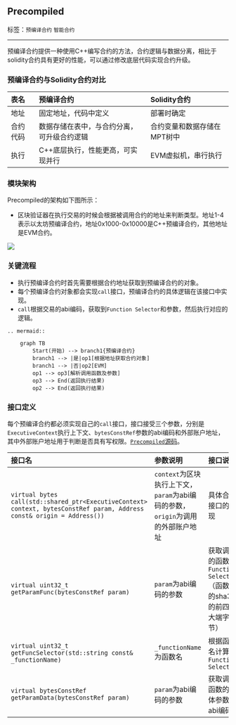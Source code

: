 ## Precompiled

标签：``预编译合约`` ``智能合约``

----

预编译合约提供一种使用C++编写合约的方法，合约逻辑与数据分离，相比于solidity合约具有更好的性能，可以通过修改底层代码实现合约升级。

### 预编译合约与Solidity合约对比

|表名      |  预编译合约                         |     Solidity合约|
|:--------|:-----|:-----|
|地址      | 固定地址，代码中定义                       |   部署时确定|
|合约代码  |  数据存储在表中，与合约分离，可升级合约逻辑|     合约变量和数据存储在MPT树中|
|执行      | C++底层执行，性能更高，可实现并行         |    EVM虚拟机，串行执行|

### 模块架构

Precompiled的架构如下图所示：
- 区块验证器在执行交易的时候会根据被调用合约的地址来判断类型。地址1-4表示以太坊预编译合约，地址0x1000-0x10000是C++预编译合约，其他地址是EVM合约。

![](../../../images/precompiled/architecture.png)

### 关键流程
- 执行预编译合约时首先需要根据合约地址获取到预编译合约的对象。
- 每个预编译合约对象都会实现`call`接口，预编译合约的具体逻辑在该接口中实现。
- `call`根据交易的abi编码，获取到`Function Selector`和参数，然后执行对应的逻辑。

```eval_rst
.. mermaid::

    graph TB
        Start(开始) --> branch1{预编译合约}
        branch1 --> |是|op1[根据地址获取合约对象]
        branch1 --> |否|op2[EVM]
        op1 --> op3[解析调用函数及参数]
        op3 --> End(返回执行结果)
        op2 --> End(返回执行结果)
```

### 接口定义

每个预编译合约都必须实现自己的`call`接口，接口接受三个参数，分别是`ExecutiveContext`执行上下文、`bytesConstRef`参数的abi编码和外部账户地址，其中外部账户地址用于判断是否具有写权限。[`Precompiled`源码](https://github.com/FISCO-BCOS/FISCO-BCOS/blob/04db9d5e9d7a9d321d90cef8dc5e2010a53ed8d3/libprecompiled/Precompiled.h#L37)。

|接口名|参数说明|接口说明|
|:----|:------|:------|
|`virtual bytes call(std::shared_ptr<ExecutiveContext> context, bytesConstRef param, Address const& origin = Address())`|`context`为区块执行上下文，`param`为abi编码的参数，`origin`为调用的外部账户地址|具体合约接口的实现|
|`virtual uint32_t getParamFunc(bytesConstRef param)`|`param`为abi编码的参数|获取调用的函数的`Function Select`（函数名的sha3的前四个大端字节）|
|`virtual uint32_t getFuncSelector(std::string const& _functionName)`|`_functionName`为函数名|根据函数名计算`Function Select`|
|`virtual bytesConstRef getParamData(bytesConstRef param)`|`param`为abi编码的参数|获取调用函数的具体参数的abi编码|
